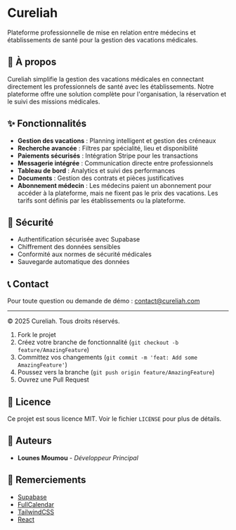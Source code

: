 # Cureliah

Plateforme professionnelle de mise en relation entre médecins et établissements de santé pour la gestion des vacations médicales.

## 🏥 À propos

Cureliah simplifie la gestion des vacations médicales en connectant directement les professionnels de santé avec les établissements. Notre plateforme offre une solution complète pour l'organisation, la réservation et le suivi des missions médicales.

## ✨ Fonctionnalités

- **Gestion des vacations** : Planning intelligent et gestion des créneaux
- **Recherche avancée** : Filtres par spécialité, lieu et disponibilité  
- **Paiements sécurisés** : Intégration Stripe pour les transactions
- **Messagerie intégrée** : Communication directe entre professionnels
- **Tableau de bord** : Analytics et suivi des performances
- **Documents** : Gestion des contrats et pièces justificatives
- **Abonnement médecin** : Les médecins paient un abonnement pour accéder à la plateforme, mais ne fixent pas le prix des vacations. Les tarifs sont définis par les établissements ou la plateforme.

## 🔐 Sécurité

- Authentification sécurisée avec Supabase
- Chiffrement des données sensibles
- Conformité aux normes de sécurité médicales
- Sauvegarde automatique des données

## 📞 Contact

Pour toute question ou demande de démo : [contact@cureliah.com](mailto:contact@cureliah.com)

---

© 2025 Cureliah. Tous droits réservés.

1. Fork le projet
2. Créez votre branche de fonctionnalité (`git checkout -b feature/AmazingFeature`)
3. Committez vos changements (`git commit -m 'feat: Add some AmazingFeature'`)
4. Poussez vers la branche (`git push origin feature/AmazingFeature`)
5. Ouvrez une Pull Request

## 📝 Licence

Ce projet est sous licence MIT. Voir le fichier `LICENSE` pour plus de détails.

## 👥 Auteurs

- **Lounes Moumou** - *Développeur Principal*

## 🙏 Remerciements

- [Supabase](https://supabase.io)
- [FullCalendar](https://fullcalendar.io)
- [TailwindCSS](https://tailwindcss.com)
- [React](https://reactjs.org)
